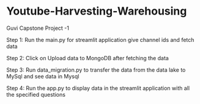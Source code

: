 # Youtube-Harvesting-Warehousing
Guvi Capstone Project -1 



Step 1: Run the main.py for streamlit application give channel ids and fetch data 

Step 2: Click on Upload data to MongoDB after fetching the data

Step 3: Run data_migration.py to transfer the data from the data lake to MySql and  see data in Mysql 

Step 4: Run the app.py to display data in the streamlit application with all the specified questions

